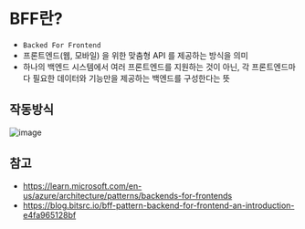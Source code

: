 # BFF란?

- `Backed For Frontend`
- 프론트엔드(웹, 모바일) 을 위한 맞춤형 API 를 제공하는 방식을 의미
- 하나의 백엔드 시스템에서 여러 프론트엔드를 지원하는 것이 아닌, 각 프론트엔드마다 필요한 데이터와 기능만을 제공하는 백엔드를 구성한다는 뜻

## 작동방식

![image](https://miro.medium.com/v2/resize:fit:720/format:webp/1*2BaGJecjJNBk0gGCUQJO2w.png)

## 참고
- https://learn.microsoft.com/en-us/azure/architecture/patterns/backends-for-frontends
- https://blog.bitsrc.io/bff-pattern-backend-for-frontend-an-introduction-e4fa965128bf